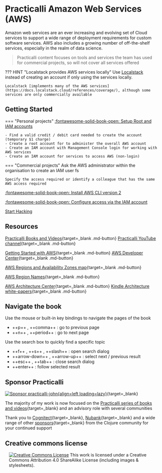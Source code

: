 # Practicalli Amazon Web Services (AWS)

Amazon web services are an ever increasing and evolving set of Cloud services to support a wide range of deployment requirements for custom software services.  AWS also includes a growing number of off-the-shelf services, especially in the realm of data science.

> Practicalli content focuses on tools and services the team has used for commercial projects, so will not cover all services offered

??? HINT "Localstack provides AWS services locally"
    Use [Localstack](https://docs.localstack.cloud/getting-started) instead of creating an account if only using the services locally.

    Localstack [implements many of the AWS services](https://docs.localstack.cloud/references/coverage/), although some services are only commercially available


## Getting Started

=== "Personal projects"
    [:fontawesome-solid-book-open: Setup Root and IAM accounts](accounts/)

    - Find a valid credit / debit card needed to create the account (temporary $1 charge)
    - Create a root account for to administer the overall AWS account
    - Create an IAM account with Management Console login for working with AWS services
    - Create an IAM account for services to access AWS (non-login)

=== "Commercial projects"
    Ask the AWS administrator within the organisation to create an IAM user fs

    Specify the access required or identify a colleague that has the same AWS access required

[:fontawesome-solid-book-open: Install AWS CLI version 2](/amazon-web-services/tools/aws-cli/)

[:fontawesome-solid-book-open: Configure access via the IAM account](/amazon-web-services/tools/aws-cli/#create-local-configuration)

[Start Hacking](clojure/)


## Resources

[Practicalli Books and Videos](https://practical.li){target=_blank .md-button}
[Practicalli YouTube channel](https://youtube.co/practicalli){target=_blank .md-button}

[Getting Started with AWS](https://aws.amazon.com/getting-started/){target=_blank .md-button}
[AWS Developer Center](https://aws.amazon.com/developer/){target=_blank .md-button}

[AWS Regions and Availability Zones map](https://aws.amazon.com/about-aws/global-infrastructure/regions_az/){target=_blank .md-button}

[AWS Region Names](https://docs.aws.amazon.com/AWSEC2/latest/UserGuide/using-regions-availability-zones.html#concepts-available-regions){target=_blank .md-button}

[AWS Architecture Center](https://aws.amazon.com/architecture/){target=_blank .md-button}
[Kindle Architecture white-papers](https://www.amazon.co.uk/s?i=digital-text&rh=p_27%3AAmazon+Web+Services){target=_blank .md-button}


## Navigate the book

Use the mouse or built-in key bindings to navigate the pages of the book

- ++p++ , ++comma++ : go to previous page
- ++n++ , ++period++ : go to next page

Use the search box to quickly find a specific topic

- ++f++ , ++s++ , ++slash++ : open search dialog
- ++arrow-down++ , ++arrow-up++ : select next / previous result
- ++esc++ , ++tab++ : close search dialog
- ++enter++ : follow selected result


## Sponsor Practicalli

[![Sponsor practicalli-john](https://raw.githubusercontent.com/practicalli/graphic-design/live/buttons/practicalli-github-sponsors-button.png){align=left loading=lazy}](https://github.com/sponsors/practicalli-john/){target=_blank}

The majority of my work is now focused on the [Practicalli series of books and videos](https://practical.li/){target=_blank} and an advisory role with several communities

Thank you to [Cognitect](https://www.cognitect.com/){target=_blank}, [Nubank](https://nubank.com.br/){target=_blank} and a wide range of other [sponsors](https://github.com/sponsors/practicalli-john#sponsors){target=_blank} from the Clojure community for your continued support


## Creative commons license

<div style="width:95%; margin:auto;">
  <a rel="license" href="http://creativecommons.org/licenses/by-sa/4.0/"><img alt="Creative Commons License" style="border-width:0" src="https://i.creativecommons.org/l/by-sa/4.0/88x31.png" /></a>
  This work is licensed under a Creative Commons Attribution 4.0 ShareAlike License (including images & stylesheets).
</div>
